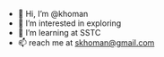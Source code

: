 - 👋 Hi, I’m @khoman
- 👀 I’m interested in exploring
- 🌱 I’m learning at SSTC
- 📫 reach me at skhoman@gmail.com

<!---
khoman07/khoman07 is a ✨ special ✨ repository because its `README.md` (this file) appears on your GitHub profile.
You can click the Preview link to take a look at your changes.
--->
